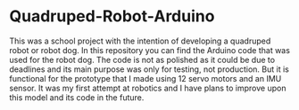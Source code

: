# Quadruped-Robot-Arduino
This was a school project with the intention of developing a quadruped robot or robot dog. In this repository you can find the Arduino code that was used for the robot dog. The code is not as polished as it could be due to deadlines and its main purpose was only for testing, not production. But it is functional for the prototype that I made using 12 servo motors and an IMU sensor. It was my first attempt at robotics and I have plans to improve upon this model and its code in the future.
